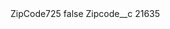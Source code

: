 <?xml version="1.0" encoding="UTF-8"?>
<CustomMetadata xmlns="http://soap.sforce.com/2006/04/metadata" xmlns:xsi="http://www.w3.org/2001/XMLSchema-instance" xmlns:xsd="http://www.w3.org/2001/XMLSchema">
    <label>ZipCode725</label>
    <protected>false</protected>
    <values>
        <field>Zipcode__c</field>
        <value xsi:type="xsd:string">21635</value>
    </values>
</CustomMetadata>
